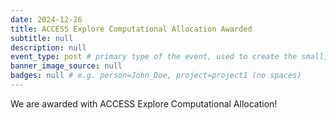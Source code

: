 ```yaml
---
date: 2024-12-26
title: ACCESS Explore Computational Allocation Awarded
subtitle: null
description: null
event_type: post # primary type of the event, used to create the small, colored post callout
banner_image_source: null
badges: null # e.g. person=John_Doe, project=project1 (no spaces)
---
```


We are awarded with ACCESS Explore Computational Allocation!